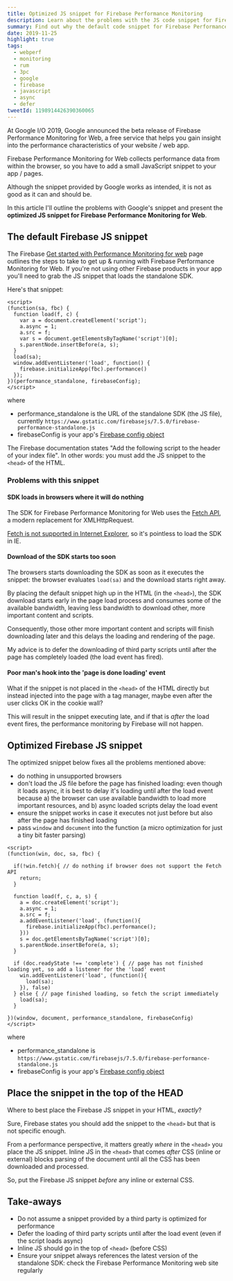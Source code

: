 ```yaml
---
title: Optimized JS snippet for Firebase Performance Monitoring
description: Learn about the problems with the JS code snippet for Firebase Performance Monitoring for Web and grab your copy of the optimized version.
summary: Find out why the default code snippet for Firebase Performance Monitoring for Web is suboptimal for performance, and grab your copy of the optimized snippet.
date: 2019-11-25
highlight: true
tags: 
  - webperf
  - monitoring
  - rum
  - 3pc
  - google
  - firebase
  - javascript
  - async
  - defer
tweetId: 1198914426390360065
---
```


At Google I/O 2019, Google announced the beta release of Firebase Performance Monitoring for Web, a free service that helps you gain insight into the performance characteristics of your website / web app.

Firebase Performance Monitoring for Web collects performance data from within the browser, so you have to add a small JavaScript snippet to your app / pages.

Although the snippet provided by Google works as intended, it is not as good as it can and should be.

In this article I'll outline the problems with Google's snippet and present the <strong>optimized JS snippet for Firebase Performance Monitoring for Web</strong>.


## The default Firebase JS snippet

The Firebase [Get started with Performance Monitoring for web](https://firebase.google.com/docs/perf-mon/get-started-web) page outlines the steps to take to get up & running with Firebase Performance Monitoring for Web. If you're not using other Firebase products in your app you'll need to grab the JS snippet that loads the standalone SDK.

Here's that snippet:

<pre>
<code class="language-html">&lt;script&gt;</code><code class="language-javascript">
(function(sa, fbc) {
  function load(f, c) {
    var a = document.createElement('script');
    a.async = 1;
    a.src = f;
    var s = document.getElementsByTagName('script')[0];
    s.parentNode.insertBefore(a, s);
  }
  load(sa);
  window.addEventListener('load', function() {
    firebase.initializeApp(fbc).performance()
  });
})(performance_standalone, firebaseConfig);
</code><code class="language-html">&lt;/script&gt;</code>
</pre>

where 
* performance_standalone is the URL of the standalone SDK (the JS file), currently `https://www.gstatic.com/firebasejs/7.5.0/firebase-performance-standalone.js`
* firebaseConfig is your app's [Firebase config object](https://firebase.google.com/docs/web/setup#config-object)

The Firebase documentation states "Add the following script to the header of your index file". 
In other words: you must add the JS snippet to the `<head>` of the HTML.
<!-- <div class="notice-msg info">
	Using other Firebase products in your app? Use the standard SDK instead of the standalone SDK in this snippet. More info is [here](https://firebase.google.com/docs/perf-mon/get-started-web#add-sdks_initialize)
</div> -->


### Problems with this snippet

#### SDK loads in browsers where it will do nothing

The SDK for Firebase Performance Monitoring for Web uses the [Fetch API](https://developer.mozilla.org/en-US/docs/Web/API/Fetch_API), a modern replacement for XMLHttpRequest.

[Fetch is not supported in Internet Explorer](https://caniuse.com/#search=fetch), so it's pointless to load the SDK in IE.

#### Download of the SDK starts too soon

The browsers starts downloading the SDK as soon as it executes the snippet: the browser evaluates <code>load(sa)</code> and the download starts right away.

By placing the default snippet high up in the HTML (in the <code>&lt;head&gt;</code>), the SDK download starts early in the page load process and consumes some of the available bandwidth, leaving less bandwidth to download other, more important content and scripts.

Consequently, those other more important content and scripts will finish downloading later and this delays the loading and rendering of the page.

My advice is to defer the downloading of third party scripts until after the page has completely loaded (the load event has fired).

#### Poor man's hook into the 'page is done loading' event

What if the snippet is not placed in the `<head>` of the HTML directly but instead injected into the page with a tag manager, maybe even after the user clicks OK in the cookie wall?

This will result in the snippet executing late, and if that is _after_ the load event fires, the performance monitoring by Firebase will not happen.


## Optimized Firebase JS snippet

The optimized snippet below fixes all the problems mentioned above:

- do nothing in unsupported browsers
- don't load the JS file before the page has finished loading: even though it loads async, it is best to delay it's loading until after the load event because a) the browser can use available bandwidth to load more important resources, and b) async loaded scripts delay the load event
- ensure the snippet works in case it executes not just before but also after the page has finished loading
- pass `window` and `document` into the function (a micro optimization for just a tiny bit faster parsing)

<pre>
<code class="language-html">&lt;script&gt;</code><code class="language-javascript">
(function(win, doc, sa, fbc) {

  if(!win.fetch){ // do nothing if browser does not support the Fetch API
    return;
  }

  function load(f, c, a, s) {
    a = doc.createElement('script');
    a.async = 1;
    a.src = f;
    a.addEventListener('load', (function(){ 
      firebase.initializeApp(fbc).performance();
    }))
    s = doc.getElementsByTagName('script')[0];
    s.parentNode.insertBefore(a, s);
  }

  if (doc.readyState !== 'complete') { // page has not finished loading yet, so add a listener for the 'load' event
    win.addEventListener('load', (function(){
      load(sa);
    }), false)
  } else { // page finished loading, so fetch the script immediately
    load(sa);
  }

})(window, document, performance_standalone, firebaseConfig)
</code><code class="language-html">&lt;/script&gt;</code>
</pre>

where 
* performance_standalone is `https://www.gstatic.com/firebasejs/7.5.0/firebase-performance-standalone.js`
* firebaseConfig is your app's [Firebase config object](https://firebase.google.com/docs/web/setup#config-object)


## Place the snippet in the top of the HEAD

Where to best place the Firebase JS snippet in your HTML, _exactly_? 

Sure, Firebase states you should add the snippet to the `<head>` but that is not specific enough.

From a performance perspective, it matters greatly _where_ in the <code>&lt;head&gt;</code> you place the JS snippet.
Inline JS in the <code>&lt;head&gt;</code> that comes _after_ CSS (inline or external) blocks parsing of the document until all the CSS has been downloaded and processed.

So, put the Firebase JS snippet _before_ any inline or external CSS.


## Take-aways

* Do not assume a snippet provided by a third party is optimized for performance
* Defer the loading of third party scripts until after the load event (even if the script loads async)
* Inline JS should go in the top of <code>&lt;head&gt;</code> (before CSS)
* Ensure your snippet always references the latest version of the standalone SDK: check the Firebase Performance Monitoring web site regularly


